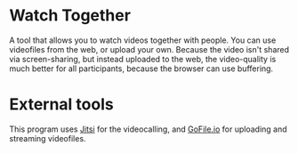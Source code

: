 # Watch Together
A tool that allows you to watch videos together with people.
You can use videofiles from the web, or upload your own.
Because the video isn't shared via screen-sharing, but instead uploaded to the web, the video-quality is much better for all participants, because the browser can use buffering.

# External tools
This program uses [Jitsi](https://jitsi.org/) for the videocalling, and [GoFile.io](https://gofile.io/) for uploading and streaming videofiles.
